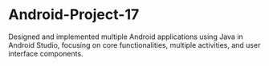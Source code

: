 # Android-Project-17
Designed and implemented multiple Android applications using Java in Android Studio, focusing on core functionalities, multiple activities, and user interface components.
